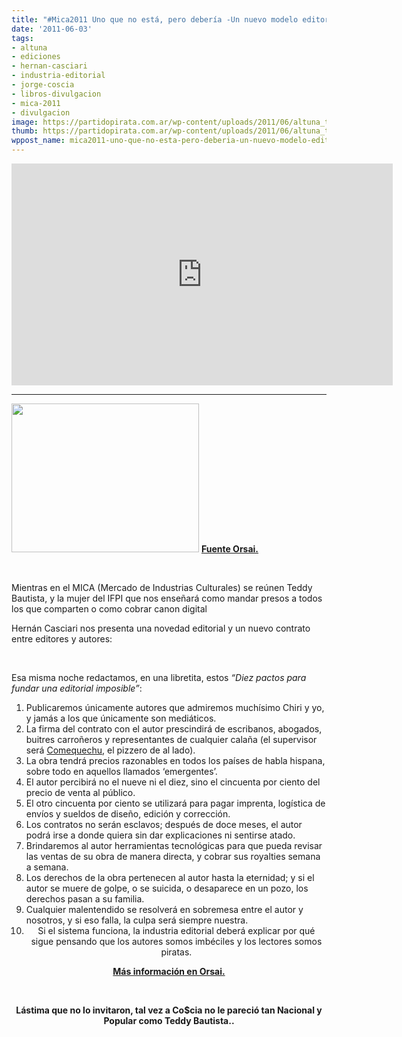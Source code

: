```yaml
---
title: "#Mica2011 Uno que no está, pero debería -Un nuevo modelo editorial"
date: '2011-06-03'
tags:
- altuna
- ediciones
- hernan-casciari
- industria-editorial
- jorge-coscia
- libros-divulgacion
- mica-2011
- divulgacion
image: https://partidopirata.com.ar/wp-content/uploads/2011/06/altuna_thumb.png
thumb: https://partidopirata.com.ar/wp-content/uploads/2011/06/altuna_thumb.png
wppost_name: mica2011-uno-que-no-esta-pero-deberia-un-nuevo-modelo-editorial
---
```


<iframe src="http://player.vimeo.com/video/24579099?title=0&amp;byline=0&amp;portrait=0" width="610" height="355" frameborder="0"></iframe>

<hr />

<a href="https://partidopirata.com.ar/wp-content/uploads/2011/06/altuna_thumb.png"><img class="aligncenter size-medium wp-image-1123" title="altuna_thumb" src="https://partidopirata.com.ar/wp-content/uploads/2011/06/altuna_thumb-300x238.png" alt="" width="300" height="238" /></a>
<strong><a href="http://orsai.bitacoras.com/2011/06/adios-industria-editorial.php" target="_blank">Fuente Orsai.</a></strong>

&nbsp;

Mientras en el MICA (Mercado de Industrias Culturales) se reúnen Teddy Bautista, y la mujer del IFPI que nos enseñará como mandar presos a todos los que comparten o como cobrar canon digital

Hernán Casciari nos presenta una novedad editorial y un nuevo contrato entre editores y autores:

&nbsp;

Esa misma noche redactamos, en una libretita, estos <em>“Diez pactos para fundar una editorial imposible”</em>:
<ol>
	<li>Publicaremos únicamente autores que admiremos muchísimo Chiri y yo, y jamás a los que únicamente son mediáticos.</li>
	<li>La firma del contrato con el autor prescindirá de escribanos,  abogados, buitres carroñeros y representantes de cualquier calaña (el  supervisor será <a href="http://vimeo.com/22265444">Comequechu</a>, el pizzero de al lado).</li>
	<li>La obra tendrá precios razonables en todos los países de habla hispana, sobre todo en aquellos llamados ‘emergentes’.</li>
	<li>El autor percibirá no el nueve ni el diez, sino el cincuenta por ciento del precio de venta al público.</li>
	<li>El otro cincuenta por ciento se utilizará para pagar imprenta, logística de envíos y sueldos de diseño, edición y corrección.</li>
	<li>Los contratos no serán esclavos; después de doce meses, el autor  podrá irse a donde quiera sin dar explicaciones ni sentirse atado.</li>
	<li>Brindaremos al autor herramientas tecnológicas para que pueda  revisar las ventas de su obra de manera directa, y cobrar sus royalties  semana a semana.</li>
	<li>Los derechos de la obra pertenecen al autor hasta la eternidad; y si  el autor se muere de golpe, o se suicida, o desaparece en un pozo, los  derechos pasan a su familia.</li>
	<li>Cualquier malentendido se resolverá en sobremesa entre el autor y nosotros, y si eso falla, la culpa será siempre nuestra.</li>
	<li style="text-align: center;">Si el sistema funciona, la industria editorial deberá explicar por  qué sigue pensando que los autores somos imbéciles y los lectores somos  piratas.</li>
</ol>
<p style="text-align: center;"><strong> </strong><strong><a href="http://orsai.bitacoras.com/2011/06/adios-industria-editorial.php" target="_blank">Más información en Orsai.</a></strong></p>
<p style="text-align: center;">&nbsp;</p>
<p style="text-align: center;"><strong>Lástima que no lo invitaron, tal vez a Co$cia no le pareció tan Nacional y Popular como Teddy Bautista..
</strong></p>
